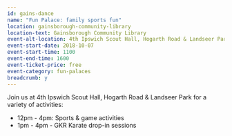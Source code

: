 ```yaml
---
id: gains-dance
name: "Fun Palace: family sports fun"
location: gainsborough-community-library
location-text: Gainsborough Community Library
event-alt-location: 4th Ipswich Scout Hall, Hogarth Road & Landseer Park
event-start-date: 2018-10-07
event-start-time: 1100
event-end-time: 1600
event-ticket-price: free
event-category: fun-palaces
breadcrumb: y
---
```


Join us at 4th Ipswich Scout Hall, Hogarth Road & Landseer Park for a variety of activities:

* 12pm - 4pm: Sports & game activities
* 1pm - 4pm - GKR Karate drop-in sessions
